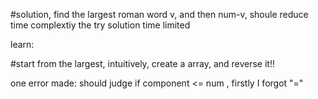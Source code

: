  #solution, find the largest roman word v, and then num-v, shoule reduce time complextiy
the try solution time limited

learn:

#start from the largest, intuitively, create a array, and reverse it!!

one error made: should judge if component <= num , firstly I forgot "="